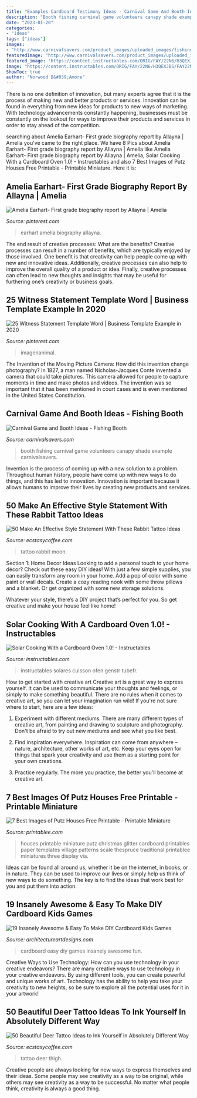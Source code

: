```yaml
---
title: "Examples Cardboard Testimony Ideas - Carnival Game And Booth Ideas"
description: "Booth fishing carnival game volunteers canapy shade example carnivalsavers"
date: "2023-01-20"
categories:
- "ideas"
tags: ["ideas"]
images:
- "http://www.carnivalsavers.com/product_images/uploaded_images/fishing-booth-example.jpg"
featuredImage: "http://www.carnivalsavers.com/product_images/uploaded_images/fishing-booth-example.jpg"
featured_image: "https://content.instructables.com/ORIG/FAY/22N6/H3QEXJBS/FAY22N6H3QEXJBS.jpg?auto=webp&amp;frame=1"
image: "https://content.instructables.com/ORIG/FAY/22N6/H3QEXJBS/FAY22N6H3QEXJBS.jpg?auto=webp&amp;frame=1"
ShowToc: true
author: "Norwood D&#039;Amore"
---
```



There is no one definition of innovation, but many experts agree that it is the process of making new and better products or services. Innovation can be found in everything from new ideas for products to new ways of marketing. With technology advancements constantly happening, businesses must be constantly on the lookout for ways to improve their products and services in order to stay ahead of the competition.

	

		
searching about Amelia Earhart- First grade biography report by Allayna | Amelia you've came to the right place. We have 8 Pics about Amelia Earhart- First grade biography report by Allayna | Amelia like Amelia Earhart- First grade biography report by Allayna | Amelia, Solar Cooking With a Cardboard Oven 1.0! - Instructables and also 7 Best Images of Putz Houses Free Printable - Printable Miniature. Here it is:
		
    
## Amelia Earhart- First Grade Biography Report By Allayna | Amelia

<img loading=lazy src="https://i.pinimg.com/736x/e8/ba/61/e8ba6199e46af3cae12ec520e9a4bf0d.jpg" onerror="this.onerror=null;this.src='https://tse4.mm.bing.net/th?id=OIP.yR-7CQe9Git_DUx0ZxN5GQHaJ3&amp;pid=15.1';" alt="Amelia Earhart- First grade biography report by Allayna | Amelia">

_Source: pinterest.com_

>earhart amelia biography allayna. 

	

The end result of creative processes: What are the benefits?
Creative processes can result in a number of benefits, which are typically enjoyed by those involved. One benefit is that creativity can help people come up with new and innovative ideas. Additionally, creative processes can also help to improve the overall quality of a product or idea. Finally, creative processes can often lead to new thoughts and insights that may be useful for furthering one’s creativity or business goals.

    
## 25 Witness Statement Template Word | Business Template Example In 2020

<img loading=lazy src="https://i.pinimg.com/736x/f0/61/d4/f061d48dfb7e99c4af37d412b5b7f019.jpg" onerror="this.onerror=null;this.src='https://tse1.mm.bing.net/th?id=OIP.gQW-PoFCJsc_jE-VBqcnaAHaJA&amp;pid=15.1';" alt="25 Witness Statement Template Word | Business Template Example in 2020">

_Source: pinterest.com_

>imagenanimal. 

	

The Invention of the Moving Picture Camera: How did this invention change photography?
In 1827, a man named Nicholas-Jacques Conte invented a camera that could take pictures. This camera allowed for people to capture moments in time and make photos and videos. The invention was so important that it has been mentioned in court cases and is even mentioned in the United States Constitution.

    
## Carnival Game And Booth Ideas - Fishing Booth

<img loading=lazy src="http://www.carnivalsavers.com/product_images/uploaded_images/fishing-booth-example.jpg" onerror="this.onerror=null;this.src='https://tse1.mm.bing.net/th?id=OIP.k2cly2lenA8tE1AZGr4Q6wAAAA&amp;pid=15.1';" alt="Carnival Game and Booth Ideas - Fishing Booth">

_Source: carnivalsavers.com_

>booth fishing carnival game volunteers canapy shade example carnivalsavers. 

	

Invention is the process of coming up with a new solution to a problem. Throughout human history, people have come up with new ways to do things, and this has led to innovation. Innovation is important because it allows humans to improve their lives by creating new products and services.

    
## 50 Make An Effective Style Statement With These Rabbit Tattoo Ideas

<img loading=lazy src="https://i2.wp.com/www.ecstasycoffee.com/wp-content/uploads/2017/04/tattoo-rabbit-rabbittattoo-moon-tattooed-tattooart-instattoo.jpg?resize=750%2C750" onerror="this.onerror=null;this.src='https://tse3.mm.bing.net/th?id=OIP.Obg885dxMbtpM28mMjz3gwHaHa&amp;pid=15.1';" alt="50 Make An Effective Style Statement With These Rabbit Tattoo Ideas">

_Source: ecstasycoffee.com_

>tattoo rabbit moon. 

	

Section 1: Home Decor Ideas
Looking to add a personal touch to your home décor? Check out these easy DIY ideas!
With just a few simple supplies, you can easily transform any room in your home. Add a pop of color with some paint or wall decals. Create a cozy reading nook with some throw pillows and a blanket. Or get organized with some new storage solutions.

Whatever your style, there’s a DIY project that’s perfect for you. So get creative and make your house feel like home!

    
## Solar Cooking With A Cardboard Oven 1.0! - Instructables

<img loading=lazy src="https://content.instructables.com/ORIG/FAY/22N6/H3QEXJBS/FAY22N6H3QEXJBS.jpg?auto=webp&amp;frame=1" onerror="this.onerror=null;this.src='https://tse3.mm.bing.net/th?id=OIP.-Ql8S6f0ZRHg_GLwD6y0DwHaHa&amp;pid=15.1';" alt="Solar Cooking With a Cardboard Oven 1.0! - Instructables">

_Source: instructables.com_

>instructables solares cuisson ofen genstr tubefr. 

	

How to get started with creative art
Creative art is a great way to express yourself. It can be used to communicate your thoughts and feelings, or simply to make something beautiful. There are no rules when it comes to creative art, so you can let your imagination run wild! If you're not sure where to start, here are a few ideas:
1. Experiment with different mediums. There are many different types of creative art, from painting and drawing to sculpture and photography. Don't be afraid to try out new mediums and see what you like best.

2. Find inspiration everywhere. Inspiration can come from anywhere – nature, architecture, other works of art, etc. Keep your eyes open for things that spark your creativity and use them as a starting point for your own creations.

3. Practice regularly. The more you practice, the better you'll become at creative art.

    
## 7 Best Images Of Putz Houses Free Printable - Printable Miniature

<img loading=lazy src="http://www.printablee.com/postpic/2009/02/free-printable-miniature-houses_418719.jpg" onerror="this.onerror=null;this.src='https://tse4.mm.bing.net/th?id=OIP.xsBzx1_DYZDp-Y4T6vDy8gHaE8&amp;pid=15.1';" alt="7 Best Images of Putz Houses Free Printable - Printable Miniature">

_Source: printablee.com_

>houses printable miniature putz christmas glitter cardboard printables paper templates village patterns scale thespruce traditional printablee miniatures three display via. 

	

Ideas can be found all around us, whether it be on the internet, in books, or in nature. They can be used to improve our lives or simply help us think of new ways to do something. The key is to find the ideas that work best for you and put them into action.

    
## 19 Insanely Awesome &amp; Easy To Make DIY Cardboard Kids Games

<img loading=lazy src="https://www.architectureartdesigns.com/wp-content/uploads/2015/01/196.jpg" onerror="this.onerror=null;this.src='https://tse3.mm.bing.net/th?id=OIP.tgLuefW7-qz6lst4o6p1CgHaKA&amp;pid=15.1';" alt="19 Insanely Awesome &amp; Easy To Make DIY Cardboard Kids Games">

_Source: architectureartdesigns.com_

>cardboard easy diy games insanely awesome fun. 

	

Creative Ways to Use Technology: How can you use technology in your creative endeavors?
There are many creative ways to use technology in your creative endeavors. By using different tools, you can create powerful and unique works of art. Technology has the ability to help you take your creativity to new heights, so be sure to explore all the potential uses for it in your artwork!

    
## 50 Beautiful Deer Tattoo Ideas To Ink Yourself In Absolutely Different Way

<img loading=lazy src="https://i2.wp.com/www.ecstasycoffee.com/wp-content/uploads/2017/05/Deer-Tattoo-on-Thigh-for-Women.jpg?resize=600%2C605" onerror="this.onerror=null;this.src='https://tse1.mm.bing.net/th?id=OIP.nnorXhm0U6HYdlLGlrEXQAHaHd&amp;pid=15.1';" alt="50 Beautiful Deer Tattoo Ideas to Ink Yourself in Absolutely Different Way">

_Source: ecstasycoffee.com_

>tattoo deer thigh. 

	

Creative people are always looking for new ways to express themselves and their ideas. Some people may see creativity as a way to be original, while others may see creativity as a way to be successful. No matter what people think, creativity is always a good thing.

